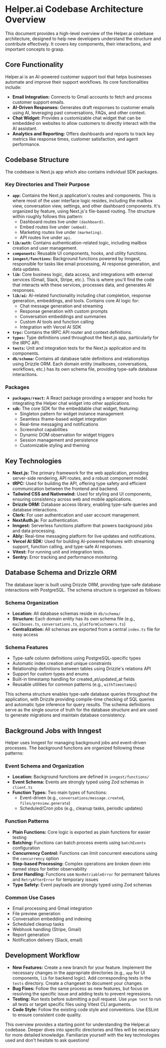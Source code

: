 # Helper.ai Codebase Architecture Overview

This document provides a high-level overview of the Helper.ai codebase architecture, designed to help new developers understand the structure and contribute effectively. It covers key components, their interactions, and important concepts to grasp.

## Core Functionality

Helper.ai is an AI-powered customer support tool that helps businesses automate and improve their support workflows. Its core functionalities include:

- **Email Integration:** Connects to Gmail accounts to fetch and process customer support emails.
- **AI-Driven Responses:** Generates draft responses to customer emails using AI, leveraging past conversations, FAQs, and other context.
- **Chat Widget:** Provides a customizable chat widget that can be embedded on websites to allow customers to directly interact with the AI assistant.
- **Analytics and Reporting:** Offers dashboards and reports to track key metrics like response times, customer satisfaction, and agent performance.

## Codebase Structure

The codebase is Next.js app which also contains individual SDK packages.

### Key Directories and Their Purpose

- **`app`:** Contains the Next.js application's routes and components. This is where most of the user interface logic resides, including the mailbox view, conversation view, settings, and other dashboard components. It's organized by feature, using Next.js's file-based routing. The structure within roughly follows this pattern:
  - Dashboard routes live under `(dashboard)`.
  - Embed routes live under `(embed)`.
  - Marketing routes live under `(marketing)`.
  - API routes live under `api`.
- **`lib/auth`:** Contains authentication-related logic, including mailbox creation and user management.
- **`components`:** Reusable UI components, hooks, and utility functions.
- **`inngest/functions`:** Background functions powered by Inngest, responsible for tasks like email processing, AI response generation, and data updates.
- **`lib`:** Core business logic, data access, and integrations with external services (Gmail, Slack, Stripe, etc.). This is where you'll find the code that interacts with these services, processes data, and generates AI responses.
- **`lib/ai`:** AI-related functionality including chat completion, response generation, embeddings, and tools. Contains core AI logic for:
  - Chat message generation and streaming
  - Response generation with custom prompts
  - Conversation embeddings and summaries
  - Custom AI tools and function calling
  - Integration with Vercel AI SDK
- **`trpc`:** Contains the tRPC API router and context definitions.
- **`types`:** Type definitions used throughout the Next.js app, particularly for the tRPC API.
- **`tests`:** Unit and integration tests for the Next.js application and its components.
- **`db/schema`:** Contains all database table definitions and relationships using Drizzle ORM. Each domain entity (mailboxes, conversations, workflows, etc.) has its own schema file, providing type-safe database interactions.

### Packages

- **`packages/react`:** A React package providing a wrapper and hooks for integrating the Helper chat widget into other applications.
- **`sdk`:** The core SDK for the embeddable chat widget, featuring:
  - Singleton pattern for widget instance management
  - Seamless iframe-based widget integration
  - Real-time messaging and notifications
  - Screenshot capabilities
  - Dynamic DOM observation for widget triggers
  - Session management and persistence
  - Customizable styling and theming

## Key Technologies

- **Next.js:** The primary framework for the web application, providing server-side rendering, API routes, and a robust component model.
- **tRPC:** Used for building the API, offering type safety and efficient communication between the frontend and backend.
- **Tailwind CSS and Nativewind:** Used for styling and UI components, ensuring consistency across web and mobile applications.
- **Drizzle ORM:** Database access library, enabling type-safe queries and database interactions.
- **Clerk:** For user authentication and user account management.
- **NextAuth.js:** For authentication.
- **Inngest:** Serverless functions platform that powers background jobs and data processing.
- **Ably:** Real-time messaging platform for live updates and notifications.
- **Vercel AI SDK:** Used for building AI-powered features with streaming support, function calling, and type-safe AI responses.
- **Vitest:** For running unit and integration tests.
- **Sentry:** Error tracking and performance monitoring.

## Database Schema and Drizzle ORM

The database layer is built using Drizzle ORM, providing type-safe database interactions with PostgreSQL. The schema structure is organized as follows:

### Schema Organization

- **Location:** All database schemas reside in `db/schema/`
- **Structure:** Each domain entity has its own schema file (e.g., `mailboxes.ts`, `conversations.ts`, `platformCustomers.ts`)
- **Centralization:** All schemas are exported from a central `index.ts` file for easy access

### Schema Features

- Type-safe column definitions using PostgreSQL-specific types
- Automatic index creation and unique constraints
- Relationship definitions between tables using Drizzle's relations API
- Support for custom types and enums
- Built-in timestamp handling for created_at/updated_at fields
- Reusable utilities for common patterns (e.g., `withTimestamps`)

This schema structure enables type-safe database queries throughout the application, with Drizzle providing compile-time checking of SQL queries and automatic type inference for query results. The schema definitions serve as the single source of truth for the database structure and are used to generate migrations and maintain database consistency.

## Background Jobs with Inngest

Helper uses Inngest for managing background jobs and event-driven processes. The background functions are organized following these patterns:

### Event Schema and Organization

- **Location:** Background functions are defined in `inngest/functions/`
- **Event Schema:** Events are strongly typed using Zod schemas in `client.ts`
- **Function Types:** Two main types of functions:
  - Event-driven (e.g., `conversations/message.created`, `files/preview.generate`)
  - Scheduled/Cron jobs (e.g., cleanup tasks, periodic updates)

### Function Patterns

- **Plain Functions:** Core logic is exported as plain functions for easier testing
- **Batching:** Functions can batch process events using `batchEvents` configuration
- **Concurrency Control:** Functions can limit concurrent executions using the `concurrency` option
- **Step-based Processing:** Complex operations are broken down into named steps for better observability
- **Error Handling:** Functions use `NonRetriableError` for permanent failures and `RetryAfterError` for temporary issues
- **Type Safety:** Event payloads are strongly typed using Zod schemas

### Common Use Cases

- Email processing and Gmail integration
- File preview generation
- Conversation embedding and indexing
- Scheduled cleanup tasks
- Webhook handling (Stripe, Gmail)
- Report generation
- Notification delivery (Slack, email)

## Development Workflow

- **New Features:** Create a new branch for your feature. Implement the necessary changes in the appropriate directories (e.g., `app` for UI components, `lib` for backend logic). Add corresponding tests in the `tests` directory. Create a changeset to document your changes.
- **Bug Fixes:** Follow the same process as new features, but focus on resolving the specific issue and adding tests to prevent regressions.
- **Testing:** Run tests before submitting a pull request. Use `pnpm test` to run all tests or target specific files using Vitest CLI arguments.
- **Code Style:** Follow the existing code style and conventions. Use ESLint to ensure consistent code quality.

This overview provides a starting point for understanding the Helper.ai codebase. Deeper dives into specific directories and files will be necessary for more detailed knowledge. Familiarize yourself with the key technologies used and don't hesitate to ask questions!
